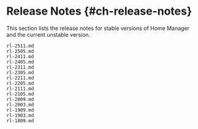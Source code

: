 # Release Notes {#ch-release-notes}

This section lists the release notes for stable versions of Home Manager
and the current unstable version.

```{=include=} chapters
rl-2511.md
rl-2505.md
rl-2411.md
rl-2405.md
rl-2311.md
rl-2305.md
rl-2211.md
rl-2205.md
rl-2111.md
rl-2105.md
rl-2009.md
rl-2003.md
rl-1909.md
rl-1903.md
rl-1809.md
```
